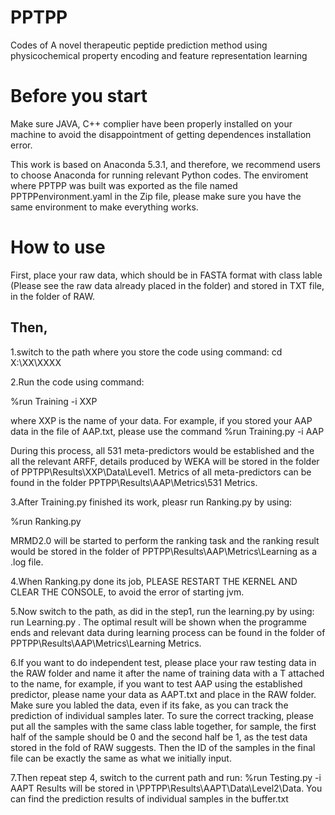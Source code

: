# PPTPP
Codes of A novel therapeutic peptide prediction method using physicochemical property encoding and feature representation learning

Before you start
=========

Make sure JAVA, C++ complier have been properly installed on your machine to avoid the disappointment of getting dependences installation error.

This work is based on Anaconda 5.3.1, and therefore, we recommend users to choose Anaconda for running relevant Python codes.
The enviroment where PPTPP was built was exported as the file named PPTPPenvironment.yaml in the Zip file, please make sure you have the same environment to make everything works.

How to use
==========

First, place your raw data, which should be in FASTA format with class lable (Please see the raw data already placed in the folder) and stored in TXT file, in the folder of RAW.

Then, 
-----
1.switch to the path where you store the code using command: 
cd X:\XX\XXXX

2.Run the code using command:

%run Training -i XXP

where XXP is the name of your data. For example, if you stored your AAP data in the file of AAP.txt, please use the command  %run Training.py -i AAP

During this process, all 531 meta-predictors would be established and the all the relevant ARFF, details produced by WEKA will be stored in the folder of PPTPP\Results\XXP\Data\Level1. Metrics of all meta-predictors can be found in the folder PPTPP\Results\AAP\Metrics\531 Metrics.

3.After Training.py finished its work, pleasr run Ranking.py by using:

%run Ranking.py

MRMD2.0 will be started to perform the ranking task and the ranking result would be stored in the folder of PPTPP\Results\AAP\Metrics\Learning as a .log file.

4.When Ranking.py done its job, PLEASE RESTART THE KERNEL AND CLEAR THE CONSOLE, to avoid the error of starting jvm.

5.Now switch to the path, as did in the step1, run the learning.py by using: run Learning.py . The optimal result will be shown when the programme ends and relevant data during learning process can be found in the folder of PPTPP\Results\AAP\Metrics\Learning Metrics.

6.If you want to do independent test, please place your raw testing data in the RAW folder and name it after the name of training data with a T attached to the name, for example, if you want to test AAP using the established predictor, please name your data as AAPT.txt and place in the RAW folder. Make sure you labled the data, even if its fake, as you can track the prediction of individual samples later. To sure the correct tracking, please put all the samples with the same class lable together, for sample, the first half of the sample should be 0 and the second half be 1, as the test data stored in the fold of RAW suggests. Then the ID of the samples in the final file can be exactly the same as what we initially input.

7.Then repeat step 4, switch to the current path and run: %run Testing.py -i AAPT 
Results will be stored in \PPTPP\Results\AAPT\Data\Level2\Data. You can find the prediction results of individual samples in the buffer.txt 
